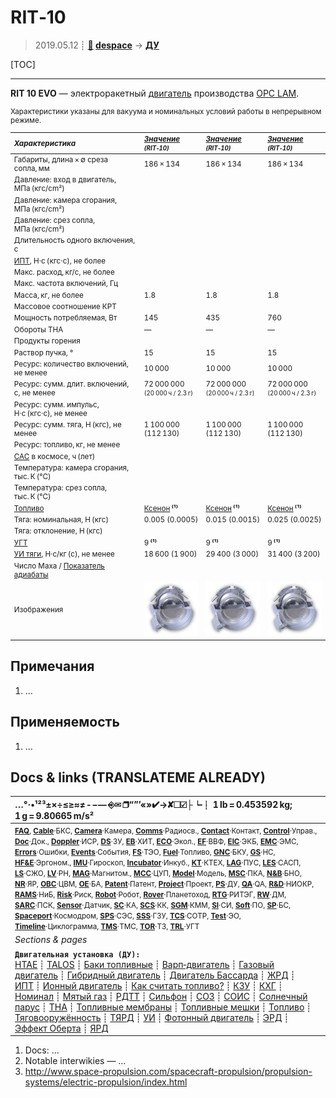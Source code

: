 # RIT‑10
> 2019.05.12 ┊ **[🚀](../index/index.md) [despace](index.md)** → **[ДУ](ps.md)**

[TOC]

---

**RIT 10 EVO** — электроракетный [двигатель](ps.md) производства [OPC LAM](zz_opc_lam.md).

<small>

Характеристики указаны для вакуума и номинальных условий работы в непрерывном режиме.

|*Характеристика*|*[Значение](si.md) <small>(RIT‑10)</small>*|*[Значение](si.md) <small>(RIT‑10)</small>*|*[Значение](si.md) <small>(RIT‑10)</small>*|
|:--|:--|:--|:--|
|Габариты, длина × ∅ среза сопла, мм  | 186 × 134  | 186 × 134  | 186 × 134  |
|Давление: вход в двигатель, МПа (кгс/cm²)  |  |  |  |
|Давление: камера сгорания, МПа (кгс/cm²)  |  |   |   |
|Давление: срез сопла, МПа (кгс/cm²)  |  |   |   |
|Длительность одного включения, с  |  |   |   |
|[ИПТ](ing.md), Н·с (кгс·с), не более  |   |   |   |
|Макс. расход, кг/с, не более  |   |   |   |
|Макс. частота включений, Гц  |  |   |   |
|Масса, кг, не более  | 1.8  | 1.8  | 1.8  |
|Массовое соотношение КРТ  |  |   |   |
|Мощность потребляемая, Вт  | 145  | 435  | 760  |
|Обороты ТНА  |—|—|—|
|Продукты горения  |   |   |   |
|Раствор пучка, °  | 15  | 15  | 15  |
|Ресурс: количество включений, не менее  | 10 000  | 10 000  | 10 000  |
|Ресурс: сумм. длит. включений, c, не менее  | 72 000 000<br> <small>(20 000 ч / 2.3 г)</small>  | 72 000 000<br> <small>(20 000 ч / 2.3 г)</small>  | 72 000 000<br> <small>(20 000 ч / 2.3 г)</small>  |
|Ресурс: сумм. импульс, Н·с (кгс·с), не менее  |   |
|Ресурс: сумм. тяга, Н (кгс), не менее  | 1 100 000<br> (112 130)  | 1 100 000<br> (112 130)  | 1 100 000<br> (112 130)  |
|Ресурс: топливо, кг, не менее  |   |   |   |
|[САС](lifetime.md) в космосе, ч (лет)  |  |   |   |
|Температура: камера сгорания, тыс. К (°C)  |  |   |   |
|Температура: срез сопла, тыс. К (°C)  |  |   |   |
|[Топливо](fuel.md)  | [Ксенон](ксенон.md) **⁽¹⁾**| [Ксенон](ксенон.md) **⁽¹⁾**| [Ксенон](ксенон.md) **⁽¹⁾**|
|Тяга: номинальная, Н (кгс)  | 0.005 (0.0005)  | 0.015 (0.0015)  | 0.025 (0.0025)  |
|Тяга: отклонение, Н (кгс)  |  |  |  |
|[УГТ](trl.md)| 9 **⁽¹⁾**| 9 **⁽¹⁾**| 9 **⁽¹⁾**|
|[УИ тяги](isp.md), Н·с/кг (с), не менее  | 18 600 (1 900)  | 29 400 (3 000)  | 31 400 (3 200)  |
|Число Маха / [Показатель адиабаты](heat_cr.md)  |  |   |   |
|Изображения  | [![](f/ps/r/rit_10_ion_thruster_thumb.jpg)](f/ps/r/rit_10_ion_thruster.jpg)  | [![](f/ps/r/rit_10_ion_thruster_thumb.jpg)](f/ps/r/rit_10_ion_thruster.jpg)  | [![](f/ps/r/rit_10_ion_thruster_thumb.jpg)](f/ps/r/rit_10_ion_thruster.jpg)  |

</small>



<p style="page-break-after:always"> </p>

## Примечания
   1. …



## Применяемость
   1. …



<p style="page-break-after:always"> </p>

## Docs & links (TRANSLATEME ALREADY)
|…°·•¹²³±×÷≤≥≈≠ ‑ −— ⎆✉ ❐“”’«»✔→✘☐☑├┕┆ 1 lb = 0.453592 kg; 1 g = 9.80665 m/s²|
|:--|
|<small>**[FAQ](faq.md)**, **[Cable](cable.md)**·БКС, **[Camera](camera.md)**·Камера, **[Comms](comms.md)**·Радиосв., **[Contact](contact.md)**·Контакт, **[Control](control.md)**·Управ., **[Doc](doc.md)**·Док., **[Doppler](doppler.md)**·ИСР, **[DS](ds.md)**·ЗУ, **[EB](eb.md)**·ХИТ, **[ECO](ecology.md)**·Экол., **[EF](ef.md)**·ВВФ, **[ElC](elc.md)**·ЭКБ, **[EMC](emc.md)**·ЭМС, **[Errors](error.md)**·Ошибки, **[Events](event.md)**·События, **[FS](fs.md)**·ТЭО, **[Fuel](fuel.md)**·Топливо, **[GNC](gnc.md)**·БКУ, **[GS](scs.md)**·НС, **[HF&E](hfe.md)**·Эргоном., **[IMU](imu.md)**·Гироскоп, **[Incubator](incubator.md)**·Инкуб., **[KT](kt.md)**·КТЕХ, **[LAG](lag.md)**·ПУC, **[LES](les.md)**·САСП, **[LS](ls.md)**·СЖО, **[LV](lv.md)**·РН, **[MAG](mag.md)**·Магнитом., **[MCC](mcc.md)**·ЦУП, **[Model](model.md)**·Модель, **[MSC](sc.md)**·ПКА, **[N&B](nnb.md)**·БНО, **[NR](nr.md)**·ЯР, **[OBC](obc.md)**·ЦВМ, **[OE](oe.md)**·БА, **[Patent](патент.md)**·Патент, **[Project](project.md)**·Проект, **[PS](ps.md)**·ДУ, **[QA](quality.md)**·QA, **[R&D](rnd.md)**·НИОКР, **[RAMS](rams.md)**·НиБ, **[Risk](risk.md)**·Риск, **[Robot](robotics.md)**·Робот, **[Rover](rover.md)**·Планетоход, **[RTG](rtg.md)**·РИТЭГ, **[RW](rw.md)**·ДМ, **[SARC](sarc.md)**·ПСК, **[Sensor](sensor.md)**·Датчик, **[SC](sc.md)**·КА, **[SCS](scs.md)**·КК, **[SGM](sgm.md)**·КММ, **[SI](si.md)**·СИ, **[Soft](soft.md)**·ПО, **[SP](sp.md)**·БС, **[Spaceport](spaceport.md)**·Космодром, **[SPS](sps.md)**·СЭС, **[SSS](sss.md)**·ГЗУ, **[TCS](tcs.md)**·СОТР, **[Test](test.md)**·ЭО, **[Timeline](timeline.md)**·Циклограмма, **[TMS](tms.md)**·ТМС, **[TOR](tor.md)**·ТЗ, **[TRL](trl.md)**·УГТ</small>|
|*Sections & pages*|
|**`Двигательная установка (ДУ):`**<br> [HTAE](htae.md) ┊ [TALOS](talos.md) ┊ [Баки топливные](fuel_tank.md) ┊ [Варп‑двигатель](warp_drive.md) ┊ [Газовый двигатель](cgt.md) ┊ [Гибридный двигатель](гбрд.md) ┊ [Двигатель Бассарда](bussard_ramjet.md) ┊ [ЖРД](lpr.md) ┊ [ИПТ](ing.md) ┊ [Ионный двигатель](иод.md) ┊ [Как считать топливо?](si.md) ┊ [КЗУ](cinu.md) ┊ [КХГ](cgs.md) ┊ [Номинал](nominal.md) ┊ [Мятый газ](exhsteam.md) ┊ [РДТТ](spr.md) ┊ [Сильфон](сильфон.md) ┊ [СОЗ](соз.md) ┊ [СОИС](соис.md) ┊ [Солнечный парус](солнечный_парус.md) ┊ [ТНА](turbopump.md) ┊ [Топливные мембраны](топливные_мембраны.md) ┊ [Топливные мешки](топливные_мешки.md) ┊ [Топливо](fuel.md) ┊ [Тяговооружённость](ttwr.md) ┊ [ТЯРД](тярд.md) ┊ [УИ](isp.md) ┊ [Фотонный двигатель](фотонный_двигатель.md) ┊ [ЭРД](epsp.md) ┊ [Эффект Оберта](oberth_eff.md) ┊ [ЯРД](ntr.md) |

   1. Docs: …
   1. Notable interwikies — …
   1. <http://www.space-propulsion.com/spacecraft-propulsion/propulsion-systems/electric-propulsion/index.html>
